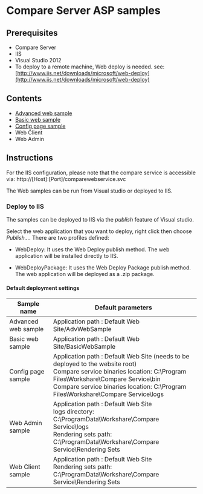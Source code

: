 Compare Server ASP samples
===========================

Prerequisites
-------------

- Compare Server
- IIS
- Visual Studio 2012
- To deploy to a remote machine, Web deploy is needed. see: [http://www.iis.net/downloads/microsoft/web-deploy](http://www.iis.net/downloads/microsoft/web-deploy)
	
Contents
--------

- [Advanced web sample](AdvancedWebSample)
- [Basic web sample](BasicWebSample) 
- [Config page sample](ConfigPageSample) 
- Web Client 
- Web Admin


Instructions
------------

For the IIS configuration, please note that the compare service is accessible via: http://[Host]:[Port]/comparewebservice.svc


The Web samples can be run from Visual studio or deployed to IIS.

### Deploy to IIS

The samples can be deployed to IIS via the *publish* feature of Visual studio.

Select the web application that you want to deploy, right click then choose *Publish...*. There are two profiles defined:

- WebDeploy: It uses the Web Deploy publish method. The web application will be installed directly to IIS.
	
- WebDeployPackage: It uses the Web Deploy Package publish method. The web application will be deployed as a .zip package.



#### Default deployment settings

Sample name 		| Default parameters
--------------------| -------------
Advanced web sample | Application path : Default Web Site/AdvWebSample
Basic web sample 	| Application path : Default Web Site/BasicWebSample
Config page sample	| Application path : Default Web Site (needs to be deployed to the website root) <br/> Compare service binaries location: C:\Program Files\Workshare\Compare Service\bin <br/> Compare service binaries location:  C:\Program Files\Workshare\Compare Service\logs
Web Admin sample	| Application path : Default Web Site <br/> logs directory: C:\ProgramData\Workshare\Compare Service\logs <br>  Rendering sets path: C:\ProgramData\Workshare\Compare Service\Rendering Sets
Web Client sample	| Application path : Default Web Site <br/> Rendering sets path: C:\ProgramData\Workshare\Compare Service\Rendering Sets



